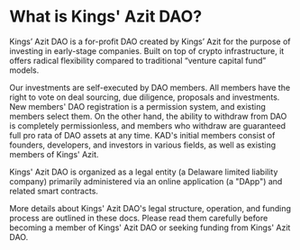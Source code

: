 # What is Kings' Azit DAO?

Kings’ Azit DAO is a for-profit DAO created by Kings’ Azit for the purpose of investing in early-stage companies. Built on top of crypto infrastructure, it offers radical flexibility compared to traditional “venture capital fund” models.

Our investments are self-executed by DAO members. All members have the right to vote on deal sourcing, due diligence, proposals and investments. New members' DAO registration is a permission system, and existing members select them. On the other hand, the ability to withdraw from DAO is completely permissionless, and members who withdraw are guaranteed full pro rata of DAO assets at any time. KAD's initial members consist of founders, developers, and investors in various fields, as well as existing members of Kings' Azit.

Kings' Azit DAO is organized as a legal entity (a Delaware limited liability company) primarily administered via an online application (a "DApp") and related smart contracts.

More details about Kings' Azit DAO's legal structure, operation, and funding process are outlined in these docs. Please read them carefully before becoming a member of Kings' Azit DAO or seeking funding from Kings' Azit DAO.
